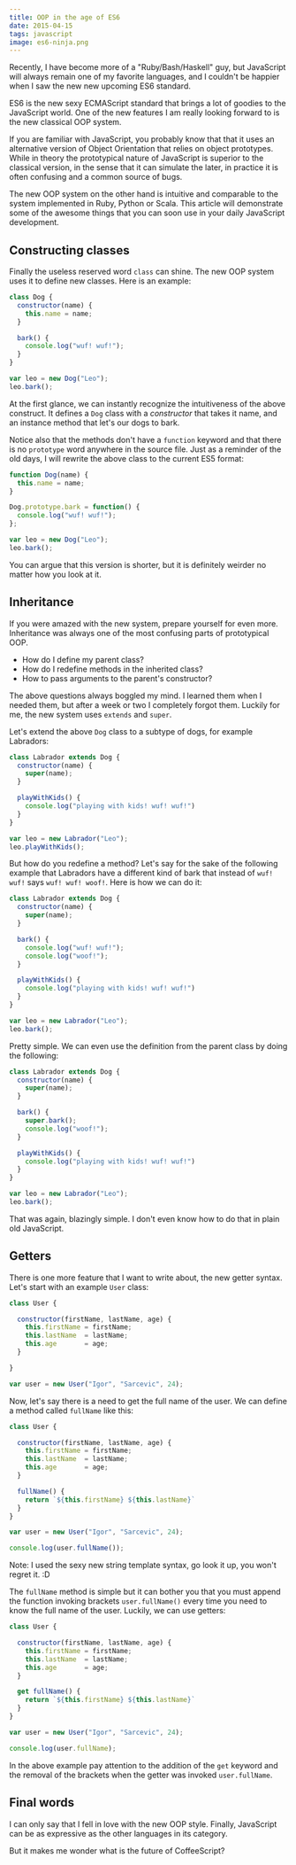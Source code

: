 ```yaml
---
title: OOP in the age of ES6
date: 2015-04-15
tags: javascript
image: es6-ninja.png
---
```


Recently, I have become more of a "Ruby/Bash/Haskell" guy, but 
JavaScript will always remain one of my favorite languages, and I
couldn't be happier when I saw the new new upcoming ES6 standard.

ES6 is the new sexy ECMAScript standard that brings a lot of goodies
to the JavaScript world. One of the new features I am really looking
forward to is the new classical OOP system.

If you are familiar with JavaScript, you probably know that that it 
uses an alternative version of Object Orientation that relies on 
object prototypes. While in theory the prototypical nature of JavaScript
is superior to the classical version, in the sense that it can simulate
the later, in practice it is often confusing and a common source of bugs.

The new OOP system on the other hand is intuitive and comparable to 
the system implemented in Ruby, Python or Scala. This article will
demonstrate some of the awesome things that you can soon use in your
daily JavaScript development.

## Constructing classes

Finally the useless reserved word `class` can shine. The 
new OOP system uses it to define new classes. Here is an example:

``` javascript
class Dog {
  constructor(name) {
    this.name = name;
  }

  bark() {
    console.log("wuf! wuf!");
  }
}

var leo = new Dog("Leo");
leo.bark();
```

At the first glance, we can instantly recognize the intuitiveness of
the above construct. It defines a `Dog` class with a _constructor_ 
that takes it name, and an instance method that let's our dogs to bark.

Notice also that the methods don't have a `function` keyword and that
there is no `prototype` word anywhere in the source file. Just as a 
reminder of the old days, I will rewrite the above class to the current
ES5 format:

``` javascript
function Dog(name) {
  this.name = name;
}

Dog.prototype.bark = function() {
  console.log("wuf! wuf!");
};

var leo = new Dog("Leo");
leo.bark();
```

You can argue that this version is shorter, but it is definitely 
weirder no matter how you look at it.

## Inheritance

If you were amazed with the new system, prepare yourself for even
more. Inheritance was always one of the most confusing parts of
prototypical OOP. 

  - How do I define my parent class?
  - How do I redefine methods in the inherited class?
  - How to pass arguments to the parent's constructor?

The above questions always boggled my mind. I learned them when I
needed them, but after a week or two I completely forgot them.
Luckily for me, the new system uses `extends` and `super`.

Let's extend the above `Dog` class to a subtype of dogs, for example
Labradors:

``` javascript
class Labrador extends Dog {
  constructor(name) {
    super(name); 
  }

  playWithKids() {
    console.log("playing with kids! wuf! wuf!")
  }
}

var leo = new Labrador("Leo");
leo.playWithKids();
```

But how do you redefine a method? Let's say for the sake of the
following example that Labradors have a different kind of bark
that instead of `wuf! wuf!` says `wuf! wuf! woof!`. Here is how
we can do it:

``` javascript
class Labrador extends Dog {
  constructor(name) {
    super(name); 
  }

  bark() {
    console.log("wuf! wuf!");
    console.log("woof!");
  }

  playWithKids() {
    console.log("playing with kids! wuf! wuf!")
  }
}

var leo = new Labrador("Leo");
leo.bark();
```

Pretty simple. We can even use the definition from the parent class
by doing the following:

``` javascript
class Labrador extends Dog {
  constructor(name) {
    super(name); 
  }

  bark() {
    super.bark();
    console.log("woof!");
  }

  playWithKids() {
    console.log("playing with kids! wuf! wuf!")
  }
}

var leo = new Labrador("Leo");
leo.bark();
```

That was again, blazingly simple. I don't even know how to do that
in plain old JavaScript.

## Getters

There is one more feature that I want to write about, the new getter syntax.
Let's start with an example `User` class:

``` javascript
class User {

  constructor(firstName, lastName, age) {
    this.firstName = firstName;
    this.lastName  = lastName;
    this.age       = age;
  }

}

var user = new User("Igor", "Sarcevic", 24);
```

Now, let's say there is a need to get the full name of the user. We can define
a method called `fullName` like this:


``` javascript
class User {

  constructor(firstName, lastName, age) {
    this.firstName = firstName;
    this.lastName  = lastName;
    this.age       = age;
  }

  fullName() {
    return `${this.firstName} ${this.lastName}`
  }
}

var user = new User("Igor", "Sarcevic", 24);

console.log(user.fullName());
```

Note: I used the sexy new string template syntax, go look it up, you won't regret it. :D

The `fullName` method is simple but it can bother you that you must
append the function invoking brackets `user.fullName()` every time you need to know 
the full name of the user. Luckily, we can use getters:

``` javascript
class User {

  constructor(firstName, lastName, age) {
    this.firstName = firstName;
    this.lastName  = lastName;
    this.age       = age;
  }

  get fullName() {
    return `${this.firstName} ${this.lastName}`
  }
}

var user = new User("Igor", "Sarcevic", 24);

console.log(user.fullName);
```

In the above example pay attention to the addition of the `get` keyword
and the removal of the brackets when the getter was invoked `user.fullName`.

## Final words

I can only say that I fell in love with the new OOP style. Finally, JavaScript
can be as expressive as the other languages in its category.

But it makes me wonder what is the future of CoffeeScript?
